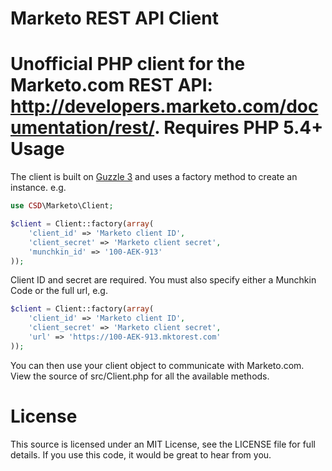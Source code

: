 Marketo REST API Client
================
Unofficial PHP client for the Marketo.com REST API: http://developers.marketo.com/documentation/rest/. Requires PHP 5.4+
Usage
================

The client is built on [Guzzle 3](http://guzzle3.readthedocs.org) and uses a factory method to create an instance. e.g.

```php
use CSD\Marketo\Client;

$client = Client::factory(array(
    'client_id' => 'Marketo client ID',
    'client_secret' => 'Marketo client secret',
    'munchkin_id' => '100-AEK-913'
));
```

Client ID and secret are required. You must also specify either a Munchkin Code or the full url, e.g. 

```php
$client = Client::factory(array(
    'client_id' => 'Marketo client ID',
    'client_secret' => 'Marketo client secret',
    'url' => 'https://100-AEK-913.mktorest.com'
));
```
    
You can then use your client object to communicate with Marketo.com. View the source of src/Client.php for all the available methods.

License
================
This source is licensed under an MIT License, see the LICENSE file for full details. If you use this code, it would be great to hear from you.
